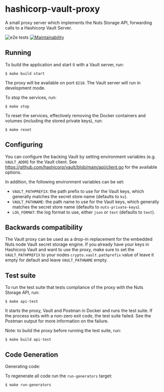 

# hashicorp-vault-proxy
A small proxy server which implements the Nuts Storage API, forwarding calls to a Hashicorp Vault Server.

![e2e tests](https://github.com/nuts-foundation/hashicorp-vault-proxy/actions/workflows/api-spec-tests.yml/badge.svg?branch=main)
[![Maintainability](https://api.codeclimate.com/v1/badges/292d76eac27521e95357/maintainability)](https://codeclimate.com/github/nuts-foundation/hashicorp-vault-proxy/maintainability)

## Running

To build the application and start it with a Vault server, run:

    $ make build start

The proxy will be available on port `8210`. The Vault server will run in development mode.

To stop the services, run:

    $ make stop

To reset the services, effectively removing the Docker containers and volumes (including the stored private keys), run:

    $ make reset

## Configuring

You can configure the backing Vault by setting environment variables (e.g. `VAULT_ADDR`) for the Vault client.
See https://github.com/hashicorp/vault/blob/main/api/client.go for the available options.

In addition, the following environment variables can be set:

- `VAULT_PATHPREFIX`: the path prefix to use for the Vault keys, which generally matches the secret store name (defaults to `kv`).
- `VAULT_PATHNAME`: the path name to use for the Vault keys, which generally matches the secret store name (defaults to `nuts-private-keys`).
- `LOG_FORMAT`: the log format to use, either `json` or `text` (defaults to `text`).

## Backwards compatibility

The Vault proxy can be used as a drop-in replacement for the embedded Nuts node Vault secret storage engine. If you already have your keys in Hashicorp Vault and want to use the proxy, make sure to set the `VAULT_PATHPREFIX` to your nodes `crypto.vault.pathprefix` value of leave it empty for default and leave `VAULT_PATHNAME` empty.

## Test suite

To run the test suite that tests compliance of the proxy with the Nuts Storage API, run:

    $ make api-test

It starts the proxy, Vault and Postman in Docker and runs the test suite.
If the process exits with a non-zero exit code, the test suite failed.
See the Postman output for more information on the failure.

Note: to build the proxy before running the test suite, run:

    $ make build api-test

## Code Generation

Generating code:

To regenerate all code run the ``run-generators`` target:

    $ make run-generators

